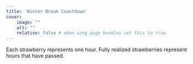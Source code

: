 ```yaml
---
title: 'Winter Break Countdown'
cover:
    image: ""
    alt: ""
    relative: false # when usng page bundles set this to true
---
```

<div id="countdown" style="font-size: 32px;"></div>
<div id="completion" style="font-size: 32px;"></div>
<div id="strawberry-grid" style="display: grid; grid-template-columns: repeat(50, 10px); gap: 2px; justify-content: center;"></div>
<figcaption>Each strawberry represents one hour. Fully realized strawberries represent hours that have passed.</figcaption>

<script>
// Set the date we're counting down to
const countDownDate = new Date("Jan 20, 2025 16:45:00 EST").getTime();
const startDate = new Date("Dec 21, 2024 15:00:00 EST").getTime();
const totalDuration = countDownDate - startDate;

// Function to update percentage
const updatePercentage = () => {
  const now = new Date().getTime();
  const elapsed = now - startDate;
  const percentComplete = Math.min(100, Math.max(0, (elapsed / totalDuration) * 100));
  document.getElementById("completion").innerHTML = "and is " + 
    percentComplete.toFixed(5) + "% over.";
};

// Function to update countdown
const updateCountdown = () => {
  const now = new Date().getTime();
  const distance = countDownDate - now;
  
  // Time calculations
  const days = Math.floor(distance / (1000 * 60 * 60 * 24));
  const hours = Math.floor((distance % (1000 * 60 * 60 * 24)) / (1000 * 60 * 60));
  const minutes = Math.floor((distance % (1000 * 60 * 60)) / (1000 * 60));
  const seconds = Math.floor((distance % (1000 * 60)) / 1000);

  if (distance < 0) {
    clearInterval(countdownInterval);
    clearInterval(percentInterval);
    document.getElementById("countdown").innerHTML = "Winter break is over.";
    document.getElementById("completion").innerHTML = "";
  } else {
    document.getElementById("countdown").innerHTML = "Winter break ends in " + days + "d " + hours + "h "
    + minutes + "m " + seconds + "s";
  }
};

const totalHours = Math.floor(totalDuration / (3600000));

function updateStrawberryGrid() {
  const now = new Date().getTime();
  const hoursPassed = Math.floor((now - startDate) / 3600000);
  let html = "";
  
  for (let i = 0; i < totalHours; i++) {
    if (i < hoursPassed) {
      html += `<img src="/countdown/strawberry.svg" width="10" style="opacity:1;" />`;
    } else {
      html += `<img src="/countdown/strawberry.svg" width="10" style="opacity:0.3;" />`;
    }
  }
  document.getElementById("strawberry-grid").innerHTML = html;
}

// Initialize values immediately
updatePercentage();
updateCountdown();
updateStrawberryGrid();

// Set up intervals for updates
const percentInterval = setInterval(updatePercentage, 100);
const countdownInterval = setInterval(updateCountdown, 1000);
const gridInterval = setInterval(updateStrawberryGrid, 60000);
</script>